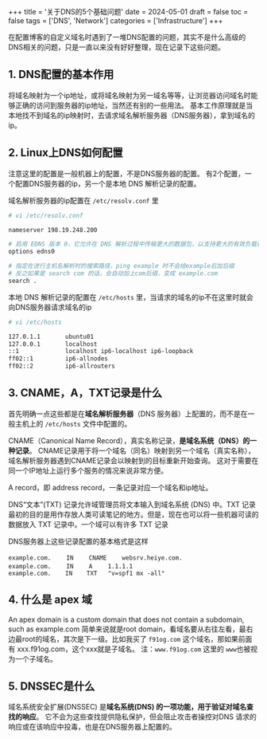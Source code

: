 +++
title = '关于DNS的5个基础问题'
date = 2024-05-01
draft = false
toc = false
tags = ['DNS', 'Network']
categories = ['Infrastructure']
+++

在配置博客的自定义域名时遇到了一堆DNS配置的问题，其实不是什么高级的DNS相关的问题，只是一直以来没有好好整理，现在记录下这些问题。
<!--more-->

## 1. DNS配置的基本作用
将域名映射为一个ip地址，或将域名映射为另一域名等等，让浏览器访问域名时能够正确的访问到服务器的ip地址，当然还有别的一些用法。
基本工作原理就是当本地找不到域名的ip映射时，去请求域名解析服务器（DNS服务器），拿到域名的ip。

## 2. Linux上DNS如何配置
注意这里的配置是一般机器上的配置，不是DNS服务器的配置。
有2个配置，一个配置DNS服务器的ip，另一个是本地 DNS 解析记录的配置。

域名解析服务器的ip配置在 `/etc/resolv.conf` 里
```sh
# vi /etc/resolv.conf

nameserver 198.19.248.200

# 启用 EDNS 版本 0，它允许在 DNS 解析过程中传输更大的数据包，以支持更大的有效负载和更高的性能
options edns0 

# 指定在进行主机名解析时的搜索路径，ping example 时不会给example后加后缀
# 反之如果是 search com 的话，会自动加上com后缀，变成 example.com
search .
```

本地 DNS 解析记录的配置在 `/etc/hosts` 里，当请求的域名的ip不在这里时就会向DNS服务器请求域名的ip
```sh
# vi /etc/hosts

127.0.1.1       ubuntu01
127.0.0.1       localhost
::1             localhost ip6-localhost ip6-loopback
ff02::1         ip6-allnodes
ff02::2         ip6-allrouters
```

## 3. CNAME，A，TXT记录是什么
首先明确一点这些都是在**域名解析服务器**（DNS 服务器）上配置的，而不是在一般主机上的 `/etc/hosts` 文件中配置的。

CNAME（Canonical Name Record），真实名称记录，**是域名系统（DNS）的一种记录**。 CNAME记录用于将一个域名（同名）映射到另一个域名（真实名称），域名解析服务器遇到CNAME记录会以映射到的目标重新开始查询。 这对于需要在同一个IP地址上运行多个服务的情况来说非常方便。

A record，即 address record，一条记录对应一个域名和ip地址。

DNS“文本”(TXT) 记录允许域管理员将文本输入到域名系统 (DNS) 中。TXT 记录最初的目的是用作存放人类可读笔记的地方。但是，现在也可以将一些机器可读的数据放入 TXT 记录中。一个域可以有许多 TXT 记录

DNS服务器上这些记录配置的基本格式是这样
```
example.com. 　　IN 　　CNAME 　　websrv.heiye.com.
example.com. 　　IN 　　A 　　1.1.1.1
example.com.    IN    TXT   "v=spf1 mx -all"
```

## 4. 什么是 apex 域
An apex domain is a custom domain that does not contain a subdomain, such as example.com
简单来说就是root domain，看域名要从右往左看，最右边最root的域名，其次是下一级。比如我买了 `f91og.com` 这个域名，那如果前面有 xxx.f91og.com，这个xxx就是子域名。
注：`www.f91og.com` 这里的 `www`也被视为一个子域名。

## 5. DNSSEC是什么
域名系统安全扩展(DNSSEC) 是**域名系统(DNS) 的一项功能，用于验证对域名查找的响应**。 它不会为这些查找提供隐私保护，但会阻止攻击者操控对DNS 请求的响应或在该响应中投毒，也是在DNS服务器上配置的。


